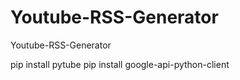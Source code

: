 # Youtube-RSS-Generator
Youtube-RSS-Generator

pip install pytube
pip install google-api-python-client
